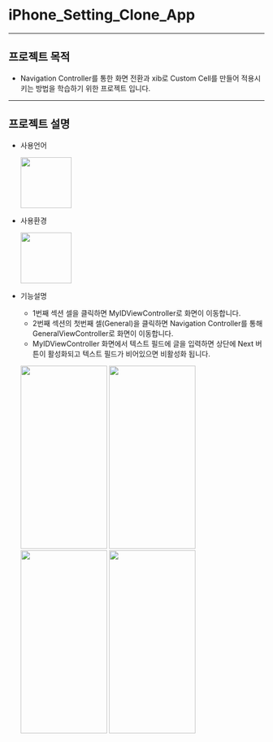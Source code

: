 # iPhone_Setting_Clone_App
---
## 프로젝트 목적
* Navigation Controller를 통한 화면 전환과 xib로 Custom Cell를 만들어 적용시키는 방법을 학습하기 위한 프로젝트 입니다.
---
## 프로젝트 설명
* 사용언어


  <img src = "https://user-images.githubusercontent.com/82255206/221416181-33a9e911-05f4-424a-bbdb-f8530364e598.png" width="100" height="100"/>
  
* 사용환경


  <img src = "https://user-images.githubusercontent.com/82255206/221416207-0e80bf80-56a3-4911-99c2-9a04121bb8cb.png" width="100" height="100"/> 
 
* 기능설명

  * 1번째 섹션 셀을 클릭하면 MyIDViewController로 화면이 이동합니다.
  * 2번째 섹션의 첫번째 셀(General)을 클릭하면 Navigation Controller를 통해 GeneralViewController로 화면이 이동합니다.
  * MyIDViewController 화면에서 텍스트 필드에 글을 입력하면 상단에 Next 버튼이 활성화되고 텍스트 필드가 비어있으면 비활성화 됩니다.
  
  <img src="https://user-images.githubusercontent.com/82255206/221419360-5de379b2-ec64-4941-ae4e-12002a292df9.png" width = "170" height = "360"/> <img src="https://user-images.githubusercontent.com/82255206/221419371-8722b4a1-5dd8-4c25-af34-3144e588d998.png" width = "170" height = "360"/> <img src="https://user-images.githubusercontent.com/82255206/221419381-fb5c2fde-2736-43f7-b8d2-bf3c6416f014.png" width = "170" height = "360"/> <img src="https://user-images.githubusercontent.com/82255206/221419385-c4a8c1a2-969c-4cd4-bc85-77ab894d8f52.png" width = "170" height = "360"/>

  
  
  
  

